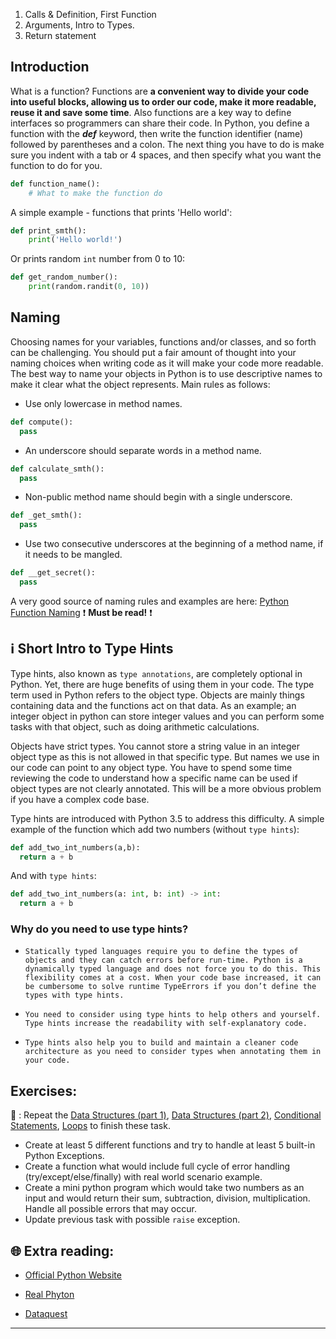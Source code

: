 1. Calls & Definition, First Function 
1. Arguments, Intro to Types.
1. Return statement

## Introduction 
What is a function?
Functions are **a convenient way to divide your code into useful blocks, allowing us to order our code, make it more readable, reuse it and save some time**. Also functions are a key way to define interfaces so programmers can share their code.
In Python, you define a function with the _**def**_ keyword, then write the function identifier (name) followed by parentheses and a colon.
The next thing you have to do is make sure you indent with a tab or 4 spaces, and then specify what you want the function to do  for you.

```python
def function_name():
    # What to make the function do
```
A simple example - functions that prints 'Hello world':

```python
def print_smth():
    print('Hello world!')
```

Or prints random `int` number from 0 to 10:

```python
def get_random_number():
    print(random.randit(0, 10))
```

## Naming

Choosing names for your variables, functions and/or classes, and so forth can be challenging. You should put a fair amount of thought into your naming choices when writing code as it will make your code more readable. The best way to name your objects in Python is to use descriptive names to make it clear what the object represents.
Main rules as follows: 
* Use only lowercase in method names.
```python
def compute():
  pass
```
* An underscore should separate words in a method name.
```python
def calculate_smth():
  pass
```
* Non-public method name should begin with a single underscore.
```python
def _get_smth():
  pass
```
* Use two consecutive underscores at the beginning of a method name, if it needs to be mangled.
```python
def __get_secret():
  pass
```

A very good source of naming rules and examples are here: [Python Function Naming](https://melevir.medium.com/python-functions-naming-tips-376f12549f9) ❗ **Must be read!** ❗

## ℹ️ Short Intro to Type Hints
Type hints, also known as `type annotations`, are completely optional in Python. Yet, there are huge benefits of using them in your code.
The type term used in Python refers to the object type. Objects are mainly things containing data and the functions act on that data. As an example; an integer object in python can store integer values and you can perform some tasks with that object, such as doing arithmetic calculations.

Objects have strict types. You cannot store a string value in an integer object type as this is not allowed in that specific type. But names we use in our code can point to any object type. You have to spend some time reviewing the code to understand how a specific name can be used if object types are not clearly annotated. This will be a more obvious problem if you have a complex code base.

Type hints are introduced with Python 3.5 to address this difficulty.
A simple example of the function which add two numbers (without `type hints`):

```python
def add_two_int_numbers(a,b):
  return a + b
```

And with `type hints`: 

```python
def add_two_int_numbers(a: int, b: int) -> int:
  return a + b
```
### Why do you need to use type hints? 
*     Statically typed languages require you to define the types of objects and they can catch errors before run-time. Python is a dynamically typed language and does not force you to do this. This flexibility comes at a cost. When your code base increased, it can be cumbersome to solve runtime TypeErrors if you don’t define the types with type hints.
*     You need to consider using type hints to help others and yourself. Type hints increase the readability with self-explanatory code.
*     Type hints also help you to build and maintain a cleaner code architecture as you need to consider types when annotating them in your code.

## Exercises: 
🧠 : Repeat the [Data Structures (part 1)](https://github.com/CodeAcademy-Online/python-new-material/wiki/Lesson-3:-Data-Structures-(Part-1)), [Data Structures (part 2)](https://github.com/CodeAcademy-Online/python-new-material/wiki/Lesson-5:-Data-Structures-(Part-2)), [Conditional Statements](https://github.com/CodeAcademy-Online/python-new-material/wiki/Lesson-6:-Conditional-Statements), [Loops](https://github.com/CodeAcademy-Online/python-new-material/wiki/Lesson-8:-Loops) to finish these task.
* Create at least 5 different functions and try to handle at least 5 built-in Python Exceptions.
* Create a function what would include full cycle of error handling (try/except/else/finally) with real world scenario example.
* Create a mini python program which would take two numbers as an input and would return their sum, subtraction, division, multiplication. Handle all possible errors that may occur.  
* Update previous task with possible `raise` exception.


## 🌐  Extra reading:

* [Official Python Website](https://docs.python.org/3/tutorial/errors.html)

* [Real Phyton](https://realpython.com/python-exceptions/)

* [Dataquest](https://www.dataquest.io/blog/python-exceptions/)
***
